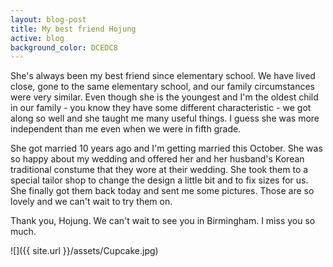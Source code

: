 ```yaml
---
layout: blog-post
title: My best friend Hojung
active: blog
background_color: DCEDC8
---
```


She's always been my best friend since elementary school. We have lived close, gone to the same elementary school, and our family circumstances were very similar. Even though she is the youngest and I'm the oldest child in our family - you know they have some different characteristic - we got along so well and she taught me many useful things. I guess she was more independent than me even when we were in fifth grade.

She got married 10 years ago and I'm getting married this October. She was so happy about my wedding and offered her and her husband's Korean traditional constume that they wore at their wedding. She took them to a special tailor shop to change the design a little bit and to fix sizes for us. She finally got them back today and sent me some pictures. Those are so lovely and we can't wait to try them on. 

Thank you, Hojung. We can't wait to see you in Birmingham. I miss you so much.

![]({{ site.url }}/assets/Cupcake.jpg)
